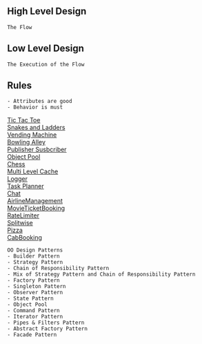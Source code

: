 ## High Level Design
    The Flow
## Low Level Design
    The Execution of the Flow

## Rules
    - Attributes are good
    - Behavior is must
      
[Tic Tac Toe](https://github.com/shubham-v/object-oriented-design/tree/master/src/main/java/tictactoe)                                                                                                                       
[Snakes and Ladders](https://github.com/shubham-v/object-oriented-design/tree/master/src/main/java/snakesladdrs2)                                                                                                                                               
[Vending Machine](https://github.com/shubham-v/object-oriented-design/tree/master/src/main/java/vendingmachine)                                                                                                             
[Bowling Alley](https://github.com/shubham-v/object-oriented-design/tree/master/src/main/java/bowlingalley)                                                                                                                  
[Publisher Susbcriber](https://github.com/shubham-v/object-oriented-design/tree/master/src/main/java/messagingsystem)                                                                                                                      
[Object Pool](https://github.com/shubham-v/object-oriented-design/tree/master/src/main/java/objectpool)                                                              
[Chess](https://github.com/shubham-v/object-oriented-design/tree/master/src/main/java/chess3/README.md)                                                                                            
[Multi Level Cache](https://github.com/shubham-v/object-oriented-design/tree/master/src/main/java/multilevelcache)                                                                                               
[Logger](https://github.com/shubham-v/object-oriented-design/tree/master/src/main/java/logger2)                                                                                       
[Task Planner](https://github.com/shubham-v/object-oriented-design/tree/master/src/main/java/taskplanner)                                                                                                                                                      
[Chat](https://github.com/shubham-v/object-oriented-design/tree/master/src/main/java/chat)                                                                                                                                                              
[AirlineManagement](https://github.com/shubham-v/object-oriented-design/tree/master/src/main/java/airlinemanagement)                                                                                                                                             
[MovieTicketBooking](https://github.com/shubhamv108/object-oriented-design/blob/main/src/main/java/bookmyshow/MovieOnlineTicket.java)                                                                                                                                            
[RateLimiter](https://github.com/shubhamv108/object-oriented-design/blob/main/src/main/java/ratelimiter)                                                                                                                                
[Splitwise](https://github.com/shubhamv108/object-oriented-design/blob/main/src/main/java/splitwise2)                                                                                                                                                  
[Pizza](https://github.com/shubhamv108/object-oriented-design/blob/main/src/main/java/pizza2)                                                                                                                                                    
[CabBooking](https://github.com/shubhamv108/object-oriented-design/blob/main/src/main/java/cabbooking)                                                                                                                                                       

    OO Design Patterns
    - Builder Pattern
    - Strategy Pattern
    - Chain of Responsibility Pattern
    - Mix of Strategy Pattern and Chain of Responsibility Pattern
    - Factory Pattern
    - Singleton Pattern
    - Observer Pattern
    - State Pattern
    - Object Pool                                                         
    - Command Pattern
    - Iterator Pattern
    - Pipes & Filters Pattern
    - Abstract Factory Pattern
    - Facade Pattern
